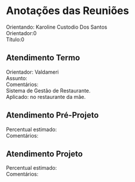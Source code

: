 # Anotações das Reuniões

Orientando: Karoline Custodio Dos Santos  
Orientador:0  
Título:0

## Atendimento Termo

Orientador: Valdameri  
Assunto:  
Comentários:  
Sistema de Gestão de Restaurante.  
Aplicado:  no restaurante da mãe.  

## Atendimento Pré-Projeto

Percentual estimado:  
Comentários:  

## Atendimento Projeto

Percentual estimado:  
Comentários:  

